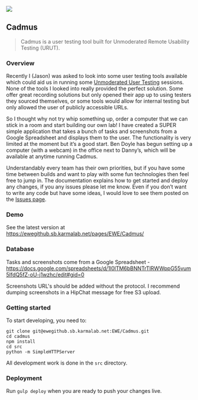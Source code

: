 ![](https://s3.amazonaws.com/uploads.hipchat.com/28219/1858130/GXjP1amIn52JTEg/logo.png)
## Cadmus

> Cadmus is a user testing tool built for Unmoderated Remote Usability Testing (URUT).

### Overview
Recently I (Jason) was asked to look into some user testing tools available which could aid us in running some [Unmoderated User Testing](http://uxmastery.com/how-to-run-an-unmoderated-remote-usability-test-urut/) sessions. None of the tools I looked into really provided the perfect solution. Some offer great recording solutions but only opened their app up to using testers they sourced themselves, or some tools would allow for internal testing but only allowed the user of publicly accessible URLs.

So I thought why not try whip something up, order a computer that we can stick in a room and start building our own lab! I have created a SUPER simple application that takes a bunch of tasks and screenshots from a Google Spreadsheet and displays them to the user. The functionality is very limited at the moment but it’s a good start. Ben Doyle has begun setting up a computer (with a webcam) in the office next to Danny’s, which will be available at anytime running Cadmus.

Understandably every team has their own priorities, but if you have some time between builds and want to play with some fun technologies then feel free to jump in. The documentation explains how to get started and deploy any changes, if you any issues please let me know. Even if you don’t want to write any code but have some ideas, I would love to see them posted on the [Issues page](/EWE/Cadmus/issues).

### Demo

See the latest version at https://ewegithub.sb.karmalab.net/pages/EWE/Cadmus/

### Database

Tasks and screenshots come from a Google Spreadsheet - https://docs.google.com/spreadsheets/d/1l0lTM6bBNNTrTlRWWppG55vum5IfdQ5fZ-oU-j1wzhc/edit#gid=0

Screenshots URL's should be added without the protocol. I recommend dumping screenshots in a HipChat message for free S3 upload.

### Getting started

To start developing, you need to:

```
git clone git@ewegithub.sb.karmalab.net:EWE/Cadmus.git
cd cadmus
npm install
cd src
python -m SimpleHTTPServer
```

All development work is done in the `src` directory.

### Deployment

Run `gulp deploy` when you are ready to push your changes live.
